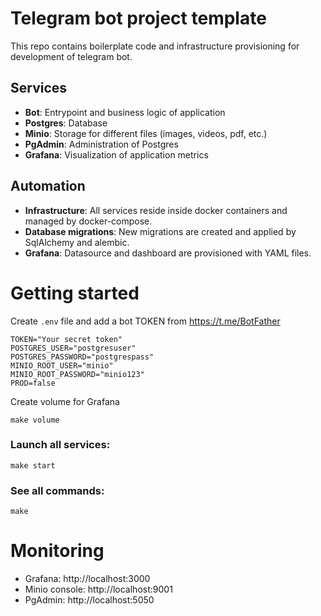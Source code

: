 # Telegram bot project template

This repo contains boilerplate code and infrastructure provisioning for development of telegram bot.

## Services
- **Bot**: Entrypoint and business logic of application
- **Postgres**: Database
- **Minio**: Storage for different files (images, videos, pdf, etc.)
- **PgAdmin**: Administration of Postgres
- **Grafana**: Visualization of application metrics

## Automation
- **Infrastructure**: All services reside inside docker containers and managed by docker-compose.
- **Database migrations**: New migrations are created and applied by SqlAlchemy and alembic.
- **Grafana**: Datasource and dashboard are provisioned with YAML files.

# Getting started
Create `.env` file and add a bot TOKEN from https://t.me/BotFather
```
TOKEN="Your secret token"
POSTGRES_USER="postgresuser"
POSTGRES_PASSWORD="postgrespass"
MINIO_ROOT_USER="minio"
MINIO_ROOT_PASSWORD="minio123"
PROD=false
```

Create volume for Grafana
```
make volume
```

### Launch all services:
```
make start
```

### See all commands:
```
make
```

# Monitoring

- Grafana: http://localhost:3000
- Minio console: http://localhost:9001
- PgAdmin: http://localhost:5050
